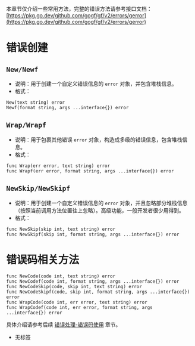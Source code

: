 本章节仅介绍一些常用方法，完整的错误方法请参考接口文档： [https://pkg.go.dev/github.com/gogf/gf/v2/errors/gerror](https://pkg.go.dev/github.com/gogf/gf/v2/errors/gerror)

# 错误创建

## `New/Newf`

- 说明：用于创建一个自定义错误信息的 `error` 对象，并包含堆栈信息。
- 格式：









```
New(text string) error
Newf(format string, args ...interface{}) error
```


## `Wrap/Wrapf`

- 说明：用于包裹其他错误 `error` 对象，构造成多级的错误信息，包含堆栈信息。
- 格式：









```
func Wrap(err error, text string) error
func Wrapf(err error, format string, args ...interface{}) error
```


## `NewSkip/NewSkipf`

- 说明：用于创建一个自定义错误信息的 `error` 对象，并且忽略部分堆栈信息（按照当前调用方法位置往上忽略）。高级功能，一般开发者很少用得到。
- 格式：









```
func NewSkip(skip int, text string) error
func NewSkipf(skip int, format string, args ...interface{}) error
```


# 错误码相关方法

```
func NewCode(code int, text string) error
func NewCodef(code int, format string, args ...interface{}) error
func NewCodeSkip(code, skip int, text string) error
func NewCodeSkipf(code, skip int, format string, args ...interface{}) error
func WrapCode(code int, err error, text string) error
func WrapCodef(code int, err error, format string, args ...interface{}) error
```

具体介绍请参考后续 [错误处理-错误码使用](/docs/核心组件/错误处理/错误处理-错误码特性/错误处理-错误码使用) 章节。

- 无标签